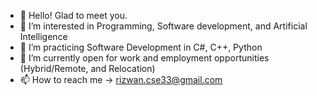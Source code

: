 - 👋 Hello! Glad to meet you.
- 👀 I’m interested in Programming, Software development, and Artificial Intelligence  
- 🌱 I’m practicing Software Development in C#, C++, Python
- 💞️ I’m currently open for work and employment opportunities (Hybrid/Remote, and Relocation)
- 📫 How to reach me -> rizwan.cse33@gmail.com

<!---
RizwanRumi/RizwanRumi is a ✨ special ✨ repository because its `README.md` (this file) appears on your GitHub profile.
You can click the Preview link to take a look at your changes.
--->
